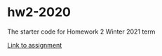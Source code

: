 # hw2-2020
The starter code for Homework 2 Winter 2021 term

<a href="https://nortegag.github.io/homework2-2021/"> Link to assignment </a>
